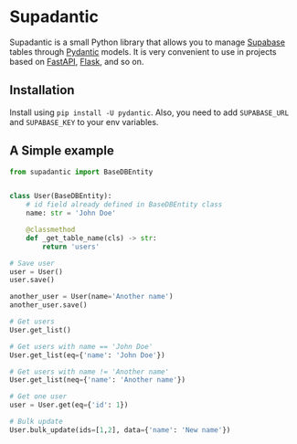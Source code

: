 # Supadantic

Supadantic is a small Python library that allows you to manage [Supabase](supabase.com) tables through [Pydantic](https://github.com/pydantic/pydantic) models. It is very convenient to use in projects based on [FastAPI](https://github.com/tiangolo/fastapi), [Flask](https://github.com/pallets/flask), and so on.


## Installation

Install using `pip install -U pydantic`.
Also, you need to add `SUPABASE_URL` and `SUPABASE_KEY` to your env variables.


## A Simple example

```python
from supadantic import BaseDBEntity


class User(BaseDBEntity):
    # id field already defined in BaseDBEntity class
    name: str = 'John Doe'

    @classmethod
    def _get_table_name(cls) -> str:
        return 'users'

# Save user
user = User()
user.save()

another_user = User(name='Another name')
another_user.save()

# Get users
User.get_list()

# Get users with name == 'John Doe'
User.get_list(eq={'name': 'John Doe'})

# Get users with name != 'Another name'
User.get_list(neq={'name': 'Another name'})

# Get one user
user = User.get(eq={'id': 1})

# Bulk update
User.bulk_update(ids=[1,2], data={'name': 'New name'})
```
